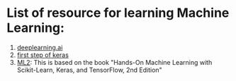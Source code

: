 # List of resource for learning Machine Learning:
1. [deeplearning.ai](https://www.deeplearning.ai/)
2. [first step of keras](https://machinelearningmastery.com/tutorial-first-neural-network-python-keras/)
3. [ML2](https://github.com/ageron/handson-ml2): This is based on the book "Hands-On Machine Learning with Scikit-Learn, Keras, and TensorFlow, 2nd Edition"
